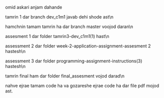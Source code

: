 omid askari 
anjam dahande
 
tamrin 1 dar branch dev_c1m1 javab dehi shode ast\n


hamchnin tamam tamrin ha dar branch master voojod daran\n


assesment 1 dar folder tamrin3-dev_c1m1(1) hast\n


assessment 2 dar folder week-2-application-assignment-assesment 2 hastesh\n


assessment 3 dar folder programming-assignment-instructions(3) hastesh\n


tamrin final ham dar folder final_assesment vojod darad\n



nahve ejrae tamam code ha va gozareshe ejrae code ha  dar file pdf mojod ast.


